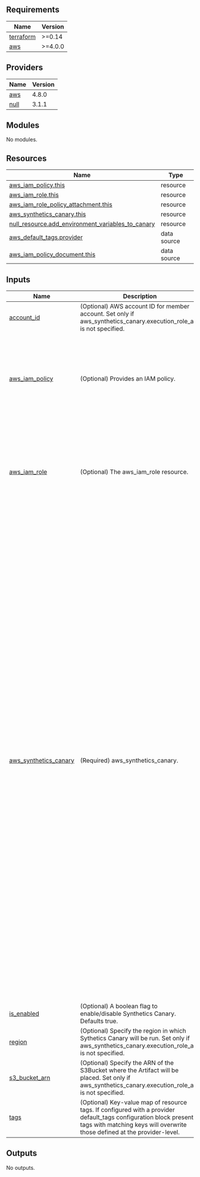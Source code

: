 <!-- BEGIN_TF_DOCS -->
## Requirements

| Name | Version |
|------|---------|
| <a name="requirement_terraform"></a> [terraform](#requirement\_terraform) | >=0.14 |
| <a name="requirement_aws"></a> [aws](#requirement\_aws) | >=4.0.0 |

## Providers

| Name | Version |
|------|---------|
| <a name="provider_aws"></a> [aws](#provider\_aws) | 4.8.0 |
| <a name="provider_null"></a> [null](#provider\_null) | 3.1.1 |

## Modules

No modules.

## Resources

| Name | Type |
|------|------|
| [aws_iam_policy.this](https://registry.terraform.io/providers/hashicorp/aws/latest/docs/resources/iam_policy) | resource |
| [aws_iam_role.this](https://registry.terraform.io/providers/hashicorp/aws/latest/docs/resources/iam_role) | resource |
| [aws_iam_role_policy_attachment.this](https://registry.terraform.io/providers/hashicorp/aws/latest/docs/resources/iam_role_policy_attachment) | resource |
| [aws_synthetics_canary.this](https://registry.terraform.io/providers/hashicorp/aws/latest/docs/resources/synthetics_canary) | resource |
| [null_resource.add_environment_variables_to_canary](https://registry.terraform.io/providers/hashicorp/null/latest/docs/resources/resource) | resource |
| [aws_default_tags.provider](https://registry.terraform.io/providers/hashicorp/aws/latest/docs/data-sources/default_tags) | data source |
| [aws_iam_policy_document.this](https://registry.terraform.io/providers/hashicorp/aws/latest/docs/data-sources/iam_policy_document) | data source |

## Inputs

| Name | Description | Type | Default | Required |
|------|-------------|------|---------|:--------:|
| <a name="input_account_id"></a> [account\_id](#input\_account\_id) | (Optional) AWS account ID for member account. Set only if aws\_synthetics\_canary.execution\_role\_arn is not specified. | `string` | `null` | no |
| <a name="input_aws_iam_policy"></a> [aws\_iam\_policy](#input\_aws\_iam\_policy) | (Optional) Provides an IAM policy. | <pre>object(<br>    {<br>      # Description of the IAM policy.<br>      description = string<br>      # The name of the policy. If omitted, Terraform will assign a random, unique name.<br>      name = string<br>      # Path in which to create the policy. See IAM Identifiers for more information.<br>      path = string<br>    }<br>  )</pre> | <pre>{<br>  "description": "Policy for Synthetics Canaly.",<br>  "name": "monitor-synthetics-canary-policy",<br>  "path": "/"<br>}</pre> | no |
| <a name="input_aws_iam_role"></a> [aws\_iam\_role](#input\_aws\_iam\_role) | (Optional) The aws\_iam\_role resource. | <pre>object(<br>    {<br>      # (Optional) Description of the role.<br>      description = string<br>      # (Optional, Forces new resource) Friendly name of the role. If omitted, Terraform will assign a random, unique name. See IAM Identifiers for more information.<br>      name = string<br>      # (Optional) Path to the role. See IAM Identifiers for more information.<br>      path = string<br>    }<br>  )</pre> | <pre>{<br>  "description": "Role for Synthetics Canaly.",<br>  "name": "monitor-synthetics-canary-role",<br>  "path": "/"<br>}</pre> | no |
| <a name="input_aws_synthetics_canary"></a> [aws\_synthetics\_canary](#input\_aws\_synthetics\_canary) | (Required) aws\_synthetics\_canary. | <pre>object(<br>    {<br>      # (Required) Location in Amazon S3 where Synthetics stores artifacts from the test runs of this canary.<br>      artifact_s3_location = string<br>      # (Required) ARN of the IAM role to be used to run the canary. see AWS Docs for permissions needs for IAM Role.<br>      execution_role_arn = string<br>      # (Required) Entry point to use for the source code when running the canary. This value must end with the string .handler .<br>      handler = string<br>      # (Required) Name for this canary. Has a maximum length of 21 characters. Valid characters are lowercase alphanumeric, hyphen, or underscore.<br>      name = string<br>      # (Required) Runtime version to use for the canary. Versions change often so consult the Amazon CloudWatch documentation for the latest valid versions. Values include syn-python-selenium-1.0, syn-nodejs-puppeteer-3.0, syn-nodejs-2.2, syn-nodejs-2.1, syn-nodejs-2.0, and syn-1.0.<br>      runtime_version = string<br>      # (Required) Configuration block providing how often the canary is to run and when these test runs are to stop. Detailed below.<br>      schedule = list(any)<br>      # (Optional) Configuration block. Detailed below.<br>      vpc_config = list(any)<br>      # (Optional) Number of days to retain data about failed runs of this canary. If you omit this field, the default of 31 days is used. The valid range is 1 to 455 days.<br>      failure_retention_period = number<br>      # (Required) Configuration block for individual canary runs. Detailed below.<br>      run_config = list(object(<br>        {<br>          timeout_in_seconds = number<br>          memory_in_mb       = number<br>          active_tracing     = bool<br>        }<br>      ))<br>      # (Optional) Full bucket name which is used if your canary script is located in S3. The bucket must already exist. Specify the full bucket name including s3:// as the start of the bucket name. Conflicts with zip_file.<br>      s3_bucket = string<br>      # (Optional) S3 key of your script. Conflicts with zip_file.<br>      s3_key = string<br>      # (Optional) S3 version ID of your script. Conflicts with zip_file.<br>      s3_version = string<br>      # (Optional) Whether to run or stop the canary.<br>      start_canary = bool<br>      # (Optional) Number of days to retain data about successful runs of this canary. If you omit this field, the default of 31 days is used. The valid range is 1 to 455 days.<br>      success_retention_period = number<br>      # (Optional) configuration for canary artifacts, including the encryption-at-rest settings for artifacts that the canary uploads to Amazon S3. See Artifact Config.<br>      #   artifact_config = list(any)<br>      # (Optional) ZIP file that contains the script, if you input your canary script directly into the canary instead of referring to an S3 location. It can be up to 5 MB. Conflicts with s3_bucket, s3_key, and s3_version.<br>      zip_file = string<br>      env      = map(string)<br>    }<br>  )</pre> | n/a | yes |
| <a name="input_is_enabled"></a> [is\_enabled](#input\_is\_enabled) | (Optional) A boolean flag to enable/disable Synthetics Canary. Defaults true. | `bool` | `true` | no |
| <a name="input_region"></a> [region](#input\_region) | (Optional) Specify the region in which Sythetics Canary will be run. Set only if aws\_synthetics\_canary.execution\_role\_arn is not specified. | `string` | `null` | no |
| <a name="input_s3_bucket_arn"></a> [s3\_bucket\_arn](#input\_s3\_bucket\_arn) | (Optional) Specify the ARN of the S3Bucket where the Artifact will be placed. Set only if aws\_synthetics\_canary.execution\_role\_arn is not specified. | `string` | `null` | no |
| <a name="input_tags"></a> [tags](#input\_tags) | (Optional) Key-value map of resource tags. If configured with a provider default\_tags configuration block present, tags with matching keys will overwrite those defined at the provider-level. | `map(any)` | `null` | no |

## Outputs

No outputs.
<!-- END_TF_DOCS -->
